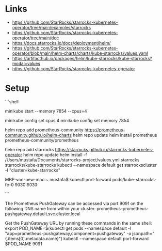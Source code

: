 # Links

- https://github.com/StarRocks/starrocks-kubernetes-operator/tree/main/examples/starrocks
- https://github.com/StarRocks/starrocks-kubernetes-operator/tree/main/doc
- https://docs.starrocks.io/docs/deployment/helm/
- https://github.com/StarRocks/starrocks-kubernetes-operator/blob/main/helm-charts/charts/kube-starrocks/values.yaml
- https://artifacthub.io/packages/helm/kube-starrocks/kube-starrocks?modal=values
- https://github.com/StarRocks/starrocks-kubernetes-operator

# Setup

´´´shell

minikube start --memory 7854 --cpus=4



minikube config set cpus 4
minikube config set memory 7854


helm repo add prometheus-community https://prometheus-community.github.io/helm-charts
helm repo update
helm install prometheus prometheus-community/prometheus

helm repo add starrocks https://starrocks.github.io/starrocks-kubernetes-operator
helm repo update
helm install -f /Users/mustafa/Documents/starrocks-project/values.yml starrocks starrocks/kube-starrocks
kubectl --namespace default get starrockscluster -l "cluster=kube-starrocks"

MBP-von-new-mac:~ mustafa$ kubectl port-forward pods/kube-starrocks-fe-0 9030:9030

´´´


The Prometheus PushGateway can be accessed via port 9091 on the following DNS name from within your cluster:
prometheus-prometheus-pushgateway.default.svc.cluster.local


Get the PushGateway URL by running these commands in the same shell:
  export POD_NAME=$(kubectl get pods --namespace default -l "app=prometheus-pushgateway,component=pushgateway" -o jsonpath="{.items[0].metadata.name}")
  kubectl --namespace default port-forward $POD_NAME 9091

